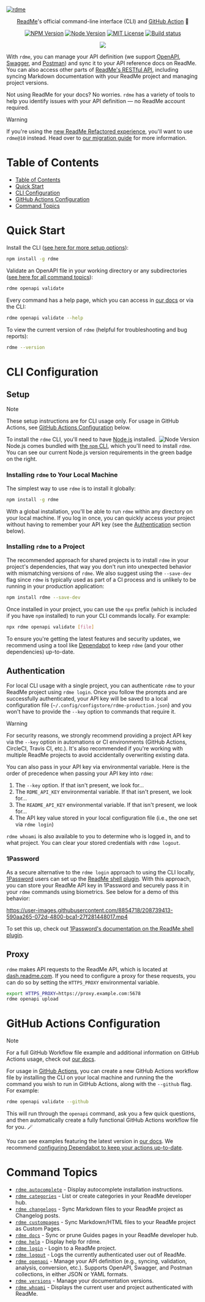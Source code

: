 [![rdme](https://user-images.githubusercontent.com/8854718/195465739-0f0f83d5-2e18-4e6c-96ae-944e3bb6880a.png)](https://readme.com)

<p align="center">
  <a href="https://readme.com">ReadMe</a>'s official command-line interface (CLI) and <a href="#github-actions-configuration">GitHub Action</a> 🌊
</p>

<p align="center">
  <a href="https://npm.im/rdme"><img src="https://img.shields.io/npm/v/rdme?style=for-the-badge" alt="NPM Version"></a>
  <a href="https://npm.im/rdme"><img src="https://img.shields.io/node/v/rdme?style=for-the-badge" alt="Node Version"></a>
  <a href="https://npm.im/rdme"><img src="https://img.shields.io/npm/l/rdme?style=for-the-badge" alt="MIT License"></a>
  <a href="https://github.com/readmeio/rdme"><img src="https://img.shields.io/github/actions/workflow/status/readmeio/rdme/ci.yml?branch=main&style=for-the-badge" alt="Build status"></a>
</p>

<p align="center">
  <a href="https://readme.com"><img src="https://raw.githubusercontent.com/readmeio/.github/main/oss-badge.svg" /></a>
</p>

With `rdme`, you can manage your API definition (we support [OpenAPI](https://spec.openapis.org/oas/v3.1.0.html), [Swagger](https://swagger.io/specification/v2/), and [Postman](https://schema.postman.com/)) and sync it to your API reference docs on ReadMe. You can also access other parts of [ReadMe's RESTful API](https://docs.readme.com/reference), including syncing Markdown documentation with your ReadMe project and managing project versions.

Not using ReadMe for your docs? No worries. `rdme` has a variety of tools to help you identify issues with your API definition — no ReadMe account required.

> [!WARNING]
> If you're using the [new ReadMe Refactored experience](https://docs.readme.com/main/docs/welcome-to-readme-refactored), you'll want to use `rdme@10` instead. Head over to [our migration guide](https://github.com/readmeio/rdme/blob/next/documentation/migration-guide.md) for more information.

# Table of Contents

<!--
This section is autogenerated using `oclif` and is regenerated with every release.

If you wish to preview these changes locally, run the following:

```
npm run build && npm run build:docs
```
-->

<!-- prettier-ignore-start -->
<!-- toc -->
* [Table of Contents](#table-of-contents)
* [Quick Start](#quick-start)
* [CLI Configuration](#cli-configuration)
* [GitHub Actions Configuration](#github-actions-configuration)
* [Command Topics](#command-topics)
<!-- tocstop -->
<!-- prettier-ignore-end -->

# Quick Start

Install the CLI ([see here for more setup options](#setup)):

```sh
npm install -g rdme
```

Validate an OpenAPI file in your working directory or any subdirectories ([see here for all command topics](#command-topics)):

```sh
rdme openapi validate
```

Every command has a help page, which you can access in [our docs](./documentation/commands) or via the CLI:

```sh
rdme openapi validate --help
```

To view the current version of `rdme` (helpful for troubleshooting and bug reports):

```sh
rdme --version
```

# CLI Configuration

## Setup

> [!NOTE]
> These setup instructions are for CLI usage only. For usage in GitHub Actions, see [GitHub Actions Configuration](#github-actions-configuration) below.

<img align="right" src="https://img.shields.io/node/v/rdme.svg?style=for-the-badge&label=" alt="Node Version">

To install the `rdme` CLI, you'll need to have [Node.js](https://nodejs.org) installed. Node.js comes bundled with [the `npm` CLI](https://github.com/npm/cli), which you'll need to install `rdme`. You can see our current Node.js version requirements in the green badge on the right.

### Installing `rdme` to Your Local Machine

The simplest way to use `rdme` is to install it globally:

```sh
npm install -g rdme
```

With a global installation, you'll be able to run `rdme` within any directory on your local machine. If you log in once, you can quickly access your project without having to remember your API key (see the [Authentication](#authentication) section below).

### Installing `rdme` to a Project

The recommended approach for shared projects is to install `rdme` in your project's dependencies, that way you don't run into unexpected behavior with mismatching versions of `rdme`. We also suggest using the `--save-dev` flag since `rdme` is typically used as part of a CI process and is unlikely to be running in your production application:

```sh
npm install rdme --save-dev
```

Once installed in your project, you can use the `npx` prefix (which is included if you have `npm` installed) to run your CLI commands locally. For example:

```sh
npx rdme openapi validate [file]
```

To ensure you're getting the latest features and security updates, we recommend using a tool like [Dependabot](https://docs.github.com/code-security/dependabot/dependabot-version-updates/about-dependabot-version-updates) to keep `rdme` (and your other dependencies) up-to-date.

## Authentication

For local CLI usage with a single project, you can authenticate `rdme` to your ReadMe project using `rdme login`. Once you follow the prompts and are successfully authenticated, your API key will be saved to a local configuration file (`~/.config/configstore/rdme-production.json`) and you won't have to provide the `--key` option to commands that require it.

> [!WARNING]
> For security reasons, we strongly recommend providing a project API key via the `--key` option in automations or CI environments (GitHub Actions, CircleCI, Travis CI, etc.). It's also recommended if you're working with multiple ReadMe projects to avoid accidentally overwriting existing data.

You can also pass in your API key via environmental variable. Here is the order of precedence when passing your API key into `rdme`:

1. The `--key` option. If that isn't present, we look for...
1. The `RDME_API_KEY` environmental variable. If that isn't present, we look for...
1. The `README_API_KEY` environmental variable. If that isn't present, we look for...
1. The API key value stored in your local configuration file (i.e., the one set via `rdme login`)

`rdme whoami` is also available to you to determine who is logged in, and to what project. You can clear your stored credentials with `rdme logout`.

### 1Password

As a secure alternative to the `rdme login` approach to using the CLI locally, [1Password](https://1password.com/) users can set up the [ReadMe shell plugin](https://developer.1password.com/docs/cli/shell-plugins/readme/). With this approach, you can store your ReadMe API key in 1Password and securely pass it in your `rdme` commands using biometrics. See below for a demo of this behavior:

https://user-images.githubusercontent.com/8854718/208739413-590aa265-072d-4800-bca1-27f281448017.mp4

To set this up, check out [1Password's documentation on the ReadMe shell plugin](https://developer.1password.com/docs/cli/shell-plugins/readme/).

## Proxy

`rdme` makes API requests to the ReadMe API, which is located at [dash.readme.com](https://dash.readme.com). If you need to configure a proxy for these requests, you can do so by setting the `HTTPS_PROXY` environmental variable.

```sh
export HTTPS_PROXY=https://proxy.example.com:5678
rdme openapi upload
```

# GitHub Actions Configuration

> [!NOTE]
> For a full GitHub Workflow file example and additional information on GitHub Actions usage, check out [our docs](https://docs.readme.com/docs/rdme#github-actions-usage).

For usage in [GitHub Actions](https://docs.github.com/actions), you can create a new GitHub Actions workflow file by installing the CLI on your local machine and running the the command you wish to run in GitHub Actions, along with the `--github` flag. For example:

```sh
rdme openapi validate --github
```

This will run through the `openapi` command, ask you a few quick questions, and then automatically create a fully functional GitHub Actions workflow file for you. 🪄

You can see examples featuring the latest version in [our docs](https://docs.readme.com/docs/rdme#github-actions-examples). We recommend [configuring Dependabot to keep your actions up-to-date](https://docs.github.com/code-security/dependabot/working-with-dependabot/keeping-your-actions-up-to-date-with-dependabot).

<!--
This section is autogenerated using `oclif` and is regenerated with every release.

If you wish to preview these changes locally, run the following:

```
npm run build && npm run build:docs
```
-->

<!-- prettier-ignore-start -->
<!-- commands -->
# Command Topics

* [`rdme autocomplete`](documentation/commands/autocomplete.md) - Display autocomplete installation instructions.
* [`rdme categories`](documentation/commands/categories.md) - List or create categories in your ReadMe developer hub.
* [`rdme changelogs`](documentation/commands/changelogs.md) - Sync Markdown files to your ReadMe project as Changelog posts.
* [`rdme custompages`](documentation/commands/custompages.md) - Sync Markdown/HTML files to your ReadMe project as Custom Pages.
* [`rdme docs`](documentation/commands/docs.md) - Sync or prune Guides pages in your ReadMe developer hub.
* [`rdme help`](documentation/commands/help.md) - Display help for rdme.
* [`rdme login`](documentation/commands/login.md) - Login to a ReadMe project.
* [`rdme logout`](documentation/commands/logout.md) - Logs the currently authenticated user out of ReadMe.
* [`rdme openapi`](documentation/commands/openapi.md) - Manage your API definition (e.g., syncing, validation, analysis, conversion, etc.). Supports OpenAPI, Swagger, and Postman collections, in either JSON or YAML formats.
* [`rdme versions`](documentation/commands/versions.md) - Manage your documentation versions.
* [`rdme whoami`](documentation/commands/whoami.md) - Displays the current user and project authenticated with ReadMe.

<!-- commandsstop -->
<!-- prettier-ignore-end -->
